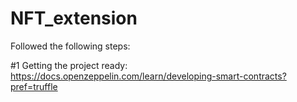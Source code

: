 # NFT_extension

Followed the following steps:

#1 Getting the project ready: https://docs.openzeppelin.com/learn/developing-smart-contracts?pref=truffle

